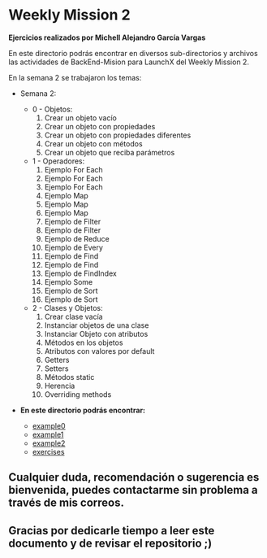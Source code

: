 # Weekly Mission 2

**Ejercicios realizados por Michell Alejandro García Vargas**

En este directorio podrás encontrar en diversos sub-directorios y archivos las actividades de BackEnd-Mision para LaunchX del Weekly Mission 2.

En la semana 2 se trabajaron los temas:

- Semana 2:
    - 0 - Objetos:
        1. Crear un objeto vacío
        2. Crear un objeto con propiedades
        3. Crear un objeto con propiedades diferentes
        4. Crear un objeto con métodos
        5. Crear un objeto que reciba parámetros
    - 1 - Operadores:
        1. Ejemplo For Each
        2. Ejemplo For Each
        3. Ejemplo For Each
        4. Ejemplo Map
        5. Ejemplo Map
        6. Ejemplo Map
        7. Ejemplo de Filter
        8. Ejemplo de Filter
        9. Ejemplo de Reduce
        10. Ejemplo de Every
        11. Ejemplo de Find
        12. Ejemplo de Find
        13. Ejemplo de FindIndex
        14. Ejemplo Some
        15. Ejemplo de Sort
        16. Ejemplo de Sort
    - 2 - Clases y Objetos:
        1. Crear clase vacía
        2. Instanciar objetos de una clase
        3. Instanciar Objeto con atributos
        4. Métodos en los objetos
        5. Atributos con valores por default
        6. Getters
        7. Setters
        8. Métodos static
        9. Herencia
        10. Overriding methods

- **En este directorio podrás encontrar:**
	- [example0](./example0/)
    - [example1](./example1/)
    - [example2](./example2/)
    - [exercises](./exercises/)

## Cualquier duda, recomendación o sugerencia es bienvenida, puedes contactarme sin problema a través de mis correos.

## Gracias por dedicarle tiempo a leer este documento y de revisar el repositorio ;)

